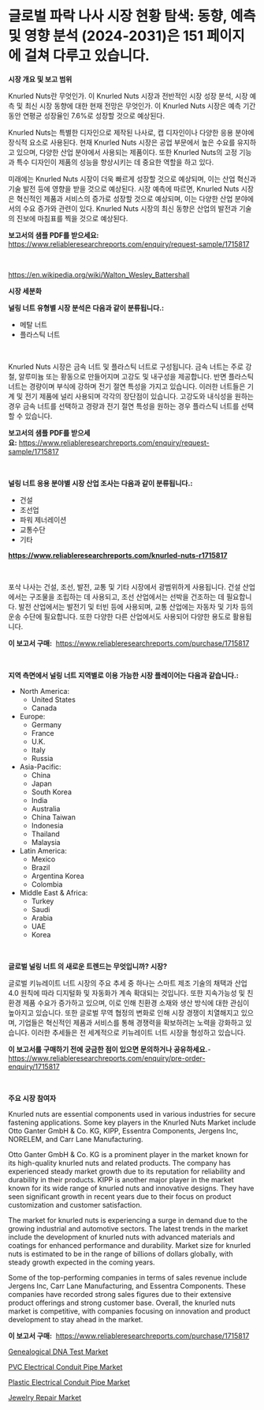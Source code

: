 <p><h1>글로벌 파락 나사 시장 현황 탐색: 동향, 예측 및 영향 분석 (2024-2031)은 151 페이지에 걸쳐 다루고 있습니다.</h1></p><p><strong>시장 개요 및 보고 범위</strong></p>
<p><p>Knurled Nuts란 무엇인가. 이 Knurled Nuts 시장과 전반적인 시장 성장 분석, 시장 예측 및 최신 시장 동향에 대한 현재 전망은 무엇인가. 이 Knurled Nuts 시장은 예측 기간 동안 연평균 성장율인 7.6%로 성장할 것으로 예상된다. </p><p>Knurled Nuts는 특별한 디자인으로 제작된 나사로, 캡 디자인이나 다양한 응용 분야에 장식적 요소로 사용된다. 현재 Knurled Nuts 시장은 공업 부문에서 높은 수요를 유지하고 있으며, 다양한 산업 분야에서 사용되는 제품이다. 또한 Knurled Nuts의 고정 기능과 특수 디자인이 제품의 성능을 향상시키는 데 중요한 역할을 하고 있다. </p><p>미래에는 Knurled Nuts 시장이 더욱 빠르게 성장할 것으로 예상되며, 이는 산업 혁신과 기술 발전 등에 영향을 받을 것으로 예상된다. 시장 예측에 따르면, Knurled Nuts 시장은 혁신적인 제품과 서비스의 증가로 성장할 것으로 예상되며, 이는 다양한 산업 분야에서의 수요 증가와 관련이 있다. Knurled Nuts 시장의 최신 동향은 산업의 발전과 기술의 진보에 마침표를 찍을 것으로 예상된다.</p></p>
<p><strong>보고서의 샘플 PDF를 받으세요:</strong> <a href="https://www.reliableresearchreports.com/enquiry/request-sample/1715817">https://www.reliableresearchreports.com/enquiry/request-sample/1715817</a></p>
<p>&nbsp;</p>
<p><a href="https://en.wikipedia.org/wiki/Walton_Wesley_Battershall">https://en.wikipedia.org/wiki/Walton_Wesley_Battershall</a></p>
<p><strong>시장 세분화</strong></p>
<p><strong>널링 너트 유형별 시장 분석은 다음과 같이 분류됩니다.:</strong></p>
<p><ul><li>메탈 너트</li><li>플라스틱 너트</li></ul></p>
<p>&nbsp;</p>
<p><p>Knurled Nuts 시장은 금속 너트 및 플라스틱 너트로 구성됩니다. 금속 너트는 주로 강철, 알루미늄 또는 황동으로 만들어지며 고강도 및 내구성을 제공합니다. 반면 플라스틱 너트는 경량이며 부식에 강하며 전기 절연 특성을 가지고 있습니다. 이러한 너트들은 기계 및 전기 제품에 널리 사용되며 각각의 장단점이 있습니다. 고강도와 내식성을 원하는 경우 금속 너트를 선택하고 경량과 전기 절연 특성을 원하는 경우 플라스틱 너트를 선택할 수 있습니다.</p></p>
<p><strong>보고서의 샘플 PDF를 받으세요:</strong>&nbsp;<a href="https://www.reliableresearchreports.com/enquiry/request-sample/1715817">https://www.reliableresearchreports.com/enquiry/request-sample/1715817</a></p>
<p>&nbsp;</p>
<p><strong> 널링 너트 응용 분야별 시장 산업 조사는 다음과 같이 분류됩니다.:</strong></p>
<p><ul><li>건설</li><li>조선업</li><li>파워 제너레이션</li><li>교통수단</li><li>기타</li></ul></p>
<p><strong><a href="https://www.reliableresearchreports.com/knurled-nuts-r1715817">https://www.reliableresearchreports.com/knurled-nuts-r1715817</a></strong></p>
<p>&nbsp;</p>
<p><p>포삭 나사는 건설, 조선, 발전, 교통 및 기타 시장에서 광범위하게 사용됩니다. 건설 산업에서는 구조물을 조립하는 데 사용되고, 조선 산업에서는 선박을 건조하는 데 필요합니다. 발전 산업에서는 발전기 및 터빈 등에 사용되며, 교통 산업에는 자동차 및 기차 등의 운송 수단에 필요합니다. 또한 다양한 다른 산업에서도 사용되어 다양한 용도로 활용됩니다.</p></p>
<p><strong>이 보고서 구매:</strong>&nbsp; <a href="https://www.reliableresearchreports.com/purchase/1715817">https://www.reliableresearchreports.com/purchase/1715817</a></p>
<p>&nbsp;</p>
<p><strong>지역 측면에서 널링 너트 지역별로 이용 가능한 시장 플레이어는 다음과 같습니다.:</strong></p>
<p><ul>
    <li>
        North America:
        <ul>
            <li>United States</li>
            <li>Canada</li>
        </ul>
    </li>
    <li>
        Europe:
        <ul>
            <li>Germany</li>
            <li>France</li>
            <li>U.K.</li>
            <li>Italy</li>
            <li>Russia</li>
        </ul>
    </li>
    <li>
        Asia-Pacific:
        <ul>
            <li>China</li>
            <li>Japan</li>
            <li>South Korea</li>
            <li>India</li>
            <li>Australia</li>
            <li>China Taiwan</li>
            <li>Indonesia</li>
            <li>Thailand</li>
            <li>Malaysia</li>
        </ul>
    </li>
    <li>
        Latin America:
        <ul>
            <li>Mexico</li>
            <li>Brazil</li>
            <li>Argentina Korea</li>
            <li>Colombia</li>
        </ul>
    </li>
    <li>
        Middle East & Africa:
        <ul>
            <li>Turkey</li>
            <li>Saudi</li>
            <li>Arabia</li>
            <li>UAE</li>
            <li>Korea</li>
        </ul>
    </li>
    </ul></p>
<p>&nbsp;</p>
<p><strong>글로벌 널링 너트 의 새로운 트렌드는 무엇입니까? 시장?</strong></p>
<p><p>글로벌 키뉴레이트 너트 시장의 주요 추세 중 하나는 스마트 제조 기술의 채택과 산업 4.0 원칙에 따라 디지털화 및 자동화가 계속 확대되는 것입니다. 또한 지속가능성 및 친환경 제품 수요가 증가하고 있으며, 이로 인해 친환경 소재와 생산 방식에 대한 관심이 높아지고 있습니다. 또한 글로벌 무역 협정의 변화로 인해 시장 경쟁이 치열해지고 있으며, 기업들은 혁신적인 제품과 서비스를 통해 경쟁력을 확보하려는 노력을 강화하고 있습니다. 이러한 추세들은 전 세계적으로 키뉴레이트 너트 시장을 형성하고 있습니다.</p></p>
<p><strong>이 보고서를 구매하기 전에 궁금한 점이 있으면 문의하거나 공유하세요.</strong>- <a href="https://www.reliableresearchreports.com/enquiry/pre-order-enquiry/1715817">https://www.reliableresearchreports.com/enquiry/pre-order-enquiry/1715817</a></p>
<p>&nbsp;</p>
<p><strong>주요 시장 참여자</strong></p>
<p><p>Knurled nuts are essential components used in various industries for secure fastening applications. Some key players in the Knurled Nuts Market include Otto Ganter GmbH & Co. KG, KIPP, Essentra Components, Jergens Inc, NORELEM, and Carr Lane Manufacturing.</p><p>Otto Ganter GmbH & Co. KG is a prominent player in the market known for its high-quality knurled nuts and related products. The company has experienced steady market growth due to its reputation for reliability and durability in their products. KIPP is another major player in the market known for its wide range of knurled nuts and innovative designs. They have seen significant growth in recent years due to their focus on product customization and customer satisfaction.</p><p>The market for knurled nuts is experiencing a surge in demand due to the growing industrial and automotive sectors. The latest trends in the market include the development of knurled nuts with advanced materials and coatings for enhanced performance and durability. Market size for knurled nuts is estimated to be in the range of billions of dollars globally, with steady growth expected in the coming years.</p><p>Some of the top-performing companies in terms of sales revenue include Jergens Inc, Carr Lane Manufacturing, and Essentra Components. These companies have recorded strong sales figures due to their extensive product offerings and strong customer base. Overall, the knurled nuts market is competitive, with companies focusing on innovation and product development to stay ahead in the market.</p></p>
<p><strong>이 보고서 구매:</strong>&nbsp;&nbsp;<a href="https://www.reliableresearchreports.com/purchase/1715817">https://www.reliableresearchreports.com/purchase/1715817</a></p>
<p><p><a href="https://issuu.com/reportprime-2/docs/genealogical-dna-test-market-size-2030.pptx">Genealogical DNA Test Market</a></p><p><a href="https://github.com/mdkiwi4kiwi/Market-Research-Report-List-1/blob/main/pvc-electrical-conduit-pipe-market.md">PVC Electrical Conduit Pipe Market</a></p><p><a href="https://github.com/dancokkoe288/Market-Research-Report-List-1/blob/main/plastic-electrical-conduit-pipe-market.md">Plastic Electrical Conduit Pipe Market</a></p><p><a href="https://issuu.com/reportprime-2/docs/jewelry-repair-market-size-2030.pptx">Jewelry Repair Market</a></p></p>